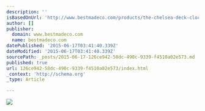 ```yaml
---
description: ''
isBasedOnUrl: 'http://www.bestmadeco.com/products/the-chelsea-deck-clock'
author: []
publisher:
  domain: www.bestmadeco.com
  name: bestmadeco.com
datePublished: '2015-06-17T03:41:40.339Z'
dateModified: '2015-06-17T03:41:40.339Z'
sourcePath: _posts/2015-06-17-126ce942-58dc-490c-9339-f4510a02e573.md
published: true
url: 126ce942-58dc-490c-9339-f4510a02e573/index.html
_context: 'http://schema.org'
_type: Article

---
```

![](http://cdn.shopify.com/s/files/1/0071/9222/products/MG_7485_bb455518-c7be-4e91-922c-a4507eae2b5a_1024x1024.jpg?v=1433959456)